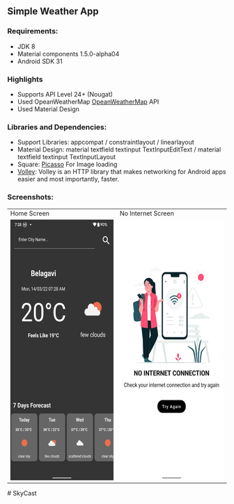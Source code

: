 ## Simple Weather App
### Requirements:
- JDK 8
-  Material components 1.5.0-alpha04
-  Android SDK 31

### Highlights
-  Supports API Level 24+ (Nougat)
-  Used OpeanWeatherMap [OpeanWeatherMap](https://openweathermap.org/api) API
- Used Material Design

### Libraries and Dependencies:
- Support Libraries: appcompat / constraintlayout / linearlayout
- Material Design: material textfield textinput TextInputEditText / material textfield textinput TextInputLayout
- Square: [Picasso](https://github.com/square/picasso) For Image loading
- [Volley](https://google.github.io/volley/): Volley is an HTTP library that makes networking for Android apps easier and most importantly, faster.

### Screenshots:
<table>
<tr>
  <td>Home Screen</td>
  <td>No Internet Screen</td>
</tr>
<tr>
  <td><img src = "https://github.com/ENG19CS0280-Sanchit-Khatar/weather-app/blob/master/assets/ss1.png" width = "300" height = "600"/></td>
  <td><img src = "https://github.com/ENG19CS0280-Sanchit-Khatar/weather-app/blob/master/assets/no_internet_layout.png" width = "300" height = "600" /></td>
</tr>
</table>

#   S k y C a s t 
 
 